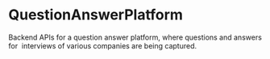 # QuestionAnswerPlatform
 Backend APIs for a question answer platform, where questions and answers for  interviews of various companies are being captured.
